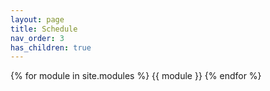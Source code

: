 ```yaml
---
layout: page
title: Schedule
nav_order: 3
has_children: true
---
```



{% for module in site.modules %}
{{ module }}
{% endfor %}